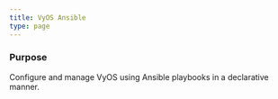 ```yaml
---
title: VyOS Ansible
type: page
---
```


### Purpose

Configure and manage VyOS using Ansible playbooks in a declarative manner.
